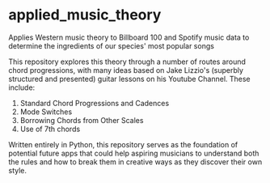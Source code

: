 # applied_music_theory
Applies Western music theory to Billboard 100 and Spotify music data to determine the ingredients of our species' most popular songs

This repository explores this theory through a number of routes around chord progressions, with many ideas based on Jake Lizzio's (superbly structured and presented) guitar lessons on his Youtube Channel. These include:
1) Standard Chord Progressions and Cadences
2) Mode Switches
3) Borrowing Chords from Other Scales
4) Use of 7th chords

Written entirely in Python, this repository serves as the foundation of potential future apps that could help aspiring musicians to understand both the rules and how to break them in creative ways as they discover their own style.
